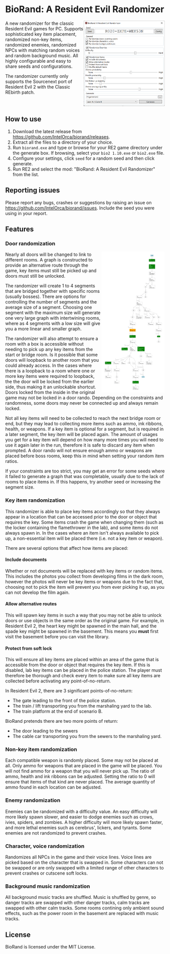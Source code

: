 # BioRand: A Resident Evil Randomizer
<a href="https://raw.githubusercontent.com/IntelOrca/biorand/door-rando/docs/images/screenshot.png">
    <img src="docs/images/screenshot.png" style="width: 256px;" align="right" alt="BioRand screenshot"/>
</a>
A new randomizer for the classic Resident Evil games for PC. Supports sophisticated key item placement, randomized non-key items, randomized enemies, randomized NPCs with matching random voices and random background music. All highly configurable and easy to share seeds and configurations.

The randomizer currently only supports the Sourcenext port of Resident Evil 2 with the Classic REbirth patch.
<br clear="right"/>

## How to use

1. Download the latest release from https://github.com/IntelOrca/biorand/releases.
2. Extract all the files to a directory of your choice.
3. Run `biorand.exe` and type or browse for your RE2 game directory under the generate box. If browsing, select your `bio2 1.10.exe` or `bio2.exe` file.
4. Configure your settings, click `seed` for a random seed and then click generate.
5. Run RE2 and select the mod: "BioRand: A Resident Evil Randomizer" from the list.

## Reporting issues
Please report any bugs, crashes or suggestions by raising an issue on https://github.com/IntelOrca/biorand/issues.
Include the seed you were using in your report.

## Features

### Door randomization
<a href="https://raw.githubusercontent.com/IntelOrca/biorand/door-rando/docs/images/door_rando.png">
    <img src="docs/images/door_rando.png" style="width: 200px;" align="right" alt="A door rando graph"/>
</a>
Nearly all doors will be changed to link to different rooms. A graph is constructed to provide an alternative route through the game, key items must still be picked up and doors must still be unlocked.

The randomizer will create 1 to 4 segments that are bridged together with specific rooms (usually bosses). There are options for controlling the number of segments and the average size of a segment. Choosing one segment with the maximum size will generate one very large graph with intertwining rooms, where as 4 segments with a low size will give you a more linear and smaller graph.

The randomizer will also attempt to ensure a room with a box is accessible without needing to pick up any key items from the start or bridge room. Is it possible that some doors will loopback to another room that you could already access. In the cases where there is a loopback to a room where one or more key items were required to loopback, the the door will be locked from the earlier side, thus making it an unlockable shortcut. Doors locked from the inside in the original game may not be locked in a door rando. Depending on the constraints and randomness, some doors may never be connected up and always remain locked.

Not all key items will need to be collected to reach the next bridge room or end, but they may lead to collecting more items such as ammo, ink ribbons, health, or weapons. If a key item is optional for a segment, but is required in a later segment, the key item will be placed again. The amount of usages you get for a key item will depend on how many more times you will need to use it again later in the run, therefore it is safe to discard any item when prompted. A door rando will not ensure enough ammo or weapons are placed before boss rooms, keep this in mind when setting your random item ratios.

If your constraints are too strict, you may get an error for some seeds where it failed to generate a graph that was completable, usually due to the lack of rooms to place items in. If this happens, try another seed or increasing the segment size.
<br clear="right"/>

### Key item randomization
This randomizer is able to place key items accordingly so that they always appear in a location that can be accessed prior to the door or object that requires the key. Some items crash the game when changing them (such as the locker containing the flamethrower in the lab), and some items do not always spawn in. In the cases where an item isn't always available to pick up, a non-essential item will be placed there (i.e. not a key item or weapon).

There are several options that affect how items are placed:

#### Include documents
Whether or not documents will be replaced with key items or random items. This includes the photos you collect from developing films in the dark room, however the photos will never be key items or weapons due to the fact that, choosing not to pick the item will prevent you from ever picking it up, as you can not develop the film again.

#### Allow alternative routes

This will spawn key items in such a way that you may not be able to unlock doors or use objects in the same order as the original game. For example, in Resident Evil 2, the heart key might be spawned in the main hall, and the spade key might be spawned in the basement. This means you **must** first visit the basement before you can visit the library.

#### Protect from soft lock

This will ensure all key items are placed within an area of the game that is accessible from the door or object that requires the key item. If this is disabled, lab key items can be placed in the police station. The player must therefore be thorough and check every item to make sure all key items are collected before activating any point-of-no-return.

In Resident Evil 2, there are 3 significant points-of-no-return:
* The gate leading to the front of the police station.
* The train / lift transporting you from the marshaling yard to the lab.
* The train platform at the end of scenario B.

BioRand pretends there are two more points of return:
* The door leading to the sewers
* The cable car transporting you from the sewers to the marshaling yard.

### Non-key item randomization

Each compatible weapon is randomly placed. Some may not be placed at all.
Only ammo for weapons that are placed in the game will be placed. You will not find ammo for a weapon that you will never pick up.
The ratio of ammo, health and ink ribbons can be adjusted. Setting the ratio to 0 will ensure that items of that kind are never placed.
The average quantity of ammo found in each location can be adjusted.

### Enemy randomization

Enemies can be randomized with a difficulty value. An easy difficulty will more likely spawn slower, and easier to dodge enemies such as crows, ivies, spiders, and zombies.
A higher difficulty will more likely spawn faster, and more lethal enemies such as cerebrus', lickers, and tyrants.
Some enemies are not randomized to prevent crashes.

### Character, voice randomization

Randomizes all NPCs in the game and their voice lines. Voice lines are picked based on the character that is swapped in. Some characters can not be swapped or are only swapped with a limited range of other characters to prevent crashes or cutscene soft locks.

### Background music randomization

All background music tracks are shuffled. Music is shuffled by genre, so danger tracks are swapped with other danger tracks, calm tracks are swapped with other calm tracks.
Some rooms contining only ambient sound effects, such as the power room in the basement are replaced with music tracks.

## License
BioRand is licensed under the MIT License.

